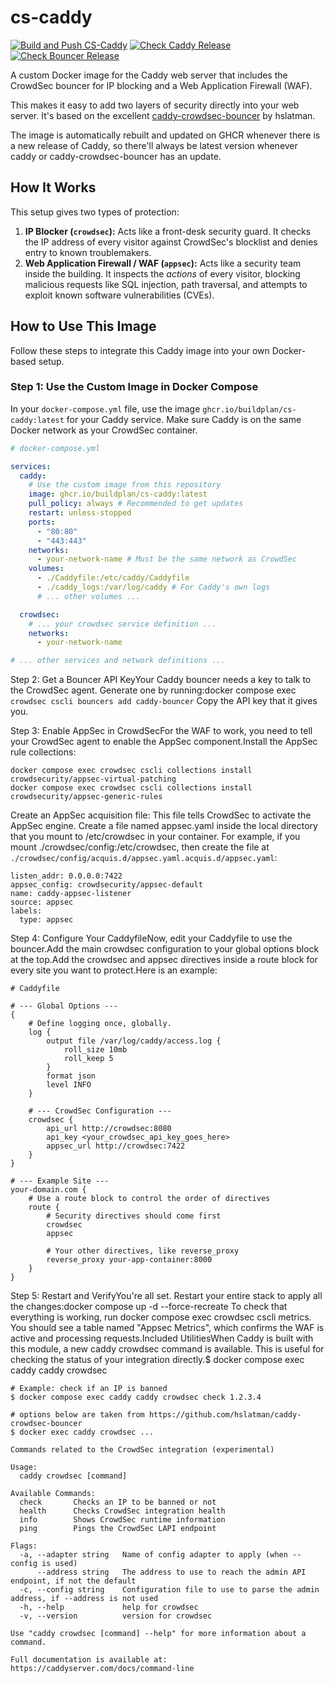 # cs-caddy

[![Build and Push CS-Caddy](https://github.com/buildplan/cs-caddy/actions/workflows/build-and-push.yml/badge.svg)](https://github.com/buildplan/cs-caddy/actions/workflows/build-and-push.yml)
[![Check Caddy Release](https://github.com/buildplan/cs-caddy/actions/workflows/check-caddy-release.yml/badge.svg)](https://github.com/buildplan/cs-caddy/actions/workflows/check-caddy-release.yml)
[![Check Bouncer Release](https://github.com/buildplan/cs-caddy/actions/workflows/check-bouncer-release.yml/badge.svg)](https://github.com/buildplan/cs-caddy/actions/workflows/check-bouncer-release.yml)


A custom Docker image for the Caddy web server that includes the CrowdSec bouncer for IP blocking and a Web Application Firewall (WAF).

This makes it easy to add two layers of security directly into your web server. It's based on the excellent [caddy-crowdsec-bouncer](https://github.com/hslatman/caddy-crowdsec-bouncer) by hslatman.

The image is automatically rebuilt and updated on GHCR whenever there is a new release of Caddy, so there'll always be latest version whenever caddy or caddy-crowdsec-bouncer has an update.

## How It Works

This setup gives two types of protection:

1.  **IP Blocker (`crowdsec`):** Acts like a front-desk security guard. It checks the IP address of every visitor against CrowdSec's blocklist and denies entry to known troublemakers.
2.  **Web Application Firewall / WAF (`appsec`):** Acts like a security team inside the building. It inspects the *actions* of every visitor, blocking malicious requests like SQL injection, path traversal, and attempts to exploit known software vulnerabilities (CVEs).

## How to Use This Image

Follow these steps to integrate this Caddy image into your own Docker-based setup.

### Step 1: Use the Custom Image in Docker Compose

In your `docker-compose.yml` file, use the image `ghcr.io/buildplan/cs-caddy:latest` for your Caddy service. Make sure Caddy is on the same Docker network as your CrowdSec container.

```yaml
# docker-compose.yml

services:
  caddy:
    # Use the custom image from this repository
    image: ghcr.io/buildplan/cs-caddy:latest
    pull_policy: always # Recommended to get updates
    restart: unless-stopped
    ports:
      - "80:80"
      - "443:443"
    networks:
      - your-network-name # Must be the same network as CrowdSec
    volumes:
      - ./Caddyfile:/etc/caddy/Caddyfile
      - ./caddy_logs:/var/log/caddy # For Caddy's own logs
      # ... other volumes ...

  crowdsec:
    # ... your crowdsec service definition ...
    networks:
      - your-network-name

# ... other services and network definitions ...
```
Step 2: Get a Bouncer API KeyYour Caddy bouncer needs a key to talk to the CrowdSec agent. Generate one by running:docker compose exec `crowdsec cscli bouncers add caddy-bouncer`
Copy the API key that it gives you.

Step 3: Enable AppSec in CrowdSecFor the WAF to work, you need to tell your CrowdSec agent to enable the AppSec component.Install the AppSec rule collections:
```
docker compose exec crowdsec cscli collections install crowdsecurity/appsec-virtual-patching
docker compose exec crowdsec cscli collections install crowdsecurity/appsec-generic-rules
```
Create an AppSec acquisition file: This file tells CrowdSec to activate the AppSec engine. Create a file named appsec.yaml inside the local directory that you mount to /etc/crowdsec in your container. For example, if you mount ./crowdsec/config:/etc/crowdsec, then create the file at `./crowdsec/config/acquis.d/appsec.yaml.acquis.d/appsec.yaml`:
```
listen_addr: 0.0.0.0:7422
appsec_config: crowdsecurity/appsec-default
name: caddy-appsec-listener
source: appsec
labels:
  type: appsec
```

Step 4: Configure Your CaddyfileNow, edit your Caddyfile to use the bouncer.Add the main crowdsec configuration to your global options block at the top.Add the crowdsec and appsec directives inside a route block for every site you want to protect.Here is an example:

```
# Caddyfile

# --- Global Options ---
{
    # Define logging once, globally.
	log {
		output file /var/log/caddy/access.log {
			roll_size 10mb
			roll_keep 5
		}
		format json
		level INFO
	}

	# --- CrowdSec Configuration ---
	crowdsec {
		api_url http://crowdsec:8080
		api_key <your_crowdsec_api_key_goes_here>
		appsec_url http://crowdsec:7422
	}
}

# --- Example Site ---
your-domain.com {
    # Use a route block to control the order of directives
	route {
        # Security directives should come first
		crowdsec
		appsec

        # Your other directives, like reverse_proxy
		reverse_proxy your-app-container:8000
	}
}
```

Step 5: Restart and VerifyYou're all set. Restart your entire stack to apply all the changes:docker compose up -d --force-recreate
To check that everything is working, run docker compose exec crowdsec cscli metrics. You should see a table named "Appsec Metrics", which confirms the WAF is active and processing requests.Included UtilitiesWhen Caddy is built with this module, a new caddy crowdsec command is available. This is useful for checking the status of your integration directly.$ docker compose exec caddy caddy crowdsec

```
# Example: check if an IP is banned
$ docker compose exec caddy caddy crowdsec check 1.2.3.4
```

```
# options below are taken from https://github.com/hslatman/caddy-crowdsec-bouncer
$ docker exec caddy crowdsec ...

Commands related to the CrowdSec integration (experimental)

Usage:
  caddy crowdsec [command]

Available Commands:
  check       Checks an IP to be banned or not
  health      Checks CrowdSec integration health
  info        Shows CrowdSec runtime information
  ping        Pings the CrowdSec LAPI endpoint

Flags:
  -a, --adapter string   Name of config adapter to apply (when --config is used)
      --address string   The address to use to reach the admin API endpoint, if not the default
  -c, --config string    Configuration file to use to parse the admin address, if --address is not used
  -h, --help             help for crowdsec
  -v, --version          version for crowdsec

Use "caddy crowdsec [command] --help" for more information about a command.

Full documentation is available at:
https://caddyserver.com/docs/command-line
```
